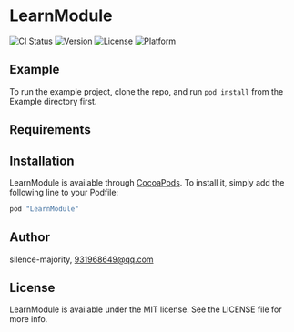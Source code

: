 # LearnModule

[![CI Status](http://img.shields.io/travis/silence-majority/LearnModule.svg?style=flat)](https://travis-ci.org/silence-majority/LearnModule)
[![Version](https://img.shields.io/cocoapods/v/LearnModule.svg?style=flat)](http://cocoapods.org/pods/LearnModule)
[![License](https://img.shields.io/cocoapods/l/LearnModule.svg?style=flat)](http://cocoapods.org/pods/LearnModule)
[![Platform](https://img.shields.io/cocoapods/p/LearnModule.svg?style=flat)](http://cocoapods.org/pods/LearnModule)

## Example

To run the example project, clone the repo, and run `pod install` from the Example directory first.

## Requirements

## Installation

LearnModule is available through [CocoaPods](http://cocoapods.org). To install
it, simply add the following line to your Podfile:

```ruby
pod "LearnModule"
```

## Author

silence-majority, 931968649@qq.com

## License

LearnModule is available under the MIT license. See the LICENSE file for more info.
